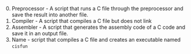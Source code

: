 0. Preprocessor - A script that runs a C file through the preprocessor and save the result into another file.
1. Compiler - A script that compiles a C file but does not link
2. Assembler - A script that generates the assembly code of a C code and save it in an output file.
3. Name - script that compiles a C file and creates an executable named ```cisfun```
